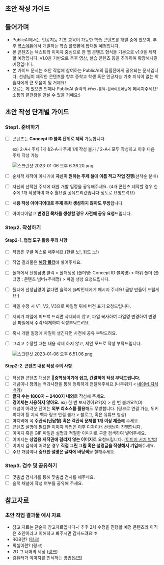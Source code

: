 ## 초안 작성 가이드

## 들어가며
- PublicAI에서는 인공지능 기초 교육이 가능한 학습 콘텐츠를 개발 중에 있으며, 추후 [폭스에듀](https://foxedu.kr/)에서 개발하는 학습 플랫폼에 탑재될 예정입니다. 
- 본 콘텐츠는 텍스트와 이미지 중심으로 한 웹 콘텐츠 형식을 기본으로 v1.0을 제작할 예정입니다. v1.0을 기반으로 추후 영상, 실습 콘텐츠 등을 추가하여 확장해나갈 예정입니다. 
- 본 가이드 문서는 초안 작업에 참여하는 PublicAI의 집필진에게 공유되는 문서입니다. 선생님이 제작한 콘텐츠를 향후 중학교 학생 혹은 인공지능 기초 지식이 없는 학습자에게 큰 도움이 될 거예요! 
- 모르는 게 있으면 언제나 PublicAI 슬랙의 `#fox-플젝-원바이트러닝`에 메시지주세요! 소통의 끝판왕을 만날 수 있을 거예요:)

## 초안 작성 단계별 가이드 
### Step1. 준비하기 

- [ ]  콘텐츠는 **Concept ID 블록 단위로 제작** 가능합니다.
    
    ex) 2-A-i 주제 1개 &2-A-ii 주제 1개 작성 불가 / 2-A-i 모두 작성하고 이후 다음 주제 작성 가능
    
    ![스크린샷 2023-01-06 오후 6.36.20.png](https://s3-us-west-2.amazonaws.com/secure.notion-static.com/ac9cf0e7-4792-4cd3-b4eb-36d287690183/%E1%84%89%E1%85%B3%E1%84%8F%E1%85%B3%E1%84%85%E1%85%B5%E1%86%AB%E1%84%89%E1%85%A3%E1%86%BA_2023-01-06_%E1%84%8B%E1%85%A9%E1%84%92%E1%85%AE_6.36.20.png)
    
- [ ]  순차적 제작이 아니기에 **자신이 원하는 주제 셀에 이름 적고 작업 진행**(선착순 분배)
- [ ]  자신의 선택한 주제에 대한 개발 일정을 공유해주세요. (4개 콘텐츠 제작할 경우 한 주에 1개 작성하여 매주 월요일 공유드리겠습니다 정도로 요청드려요)
- [ ]  **내용 작성 아이디어대로 주제 목차 생성하지 않아도 무방**합니다.
- [ ]  아이디어말고 **변경된 목차를 생성할 경우 사전에 공유 요청**드립니다.

### Step2. 작성하기
#### Step2-1. 협업 도구 활용 주의 사항
- [ ]  작업은 구글 독스로 해주세요.(한글 노!, 워드 노!)
- [ ]  작업 결과물은 [**해당 폴더**](https://drive.google.com/drive/folders/1gR1WFNipLzp0y9wsUwN1xDM6Bh8ewOKW?usp=share_link)에 넣어주세요.
- [ ]  폴더에서 선생님명 클릭 >  폴더생성 (폴더명: Concept ID 블록명) > 하위 폴더 (폴더명 : 콘텐츠 넘버+주제명) > 파일 생성 요청드립니다.
- [ ]  폴더에 선생님명이 없다면 슬랙에 @박민제에게 메시지 주세요! 금방 만들어 드릴게요:)
- [ ]  파일 수정 시 V1, V2, V3으로 파일명 뒤에 버전 표기 요청드립니다.
- [ ]  저희가 파일에 피드백 드리면 삭제하지 않고, 파일 복사하여 파일명 변경하여 변경된 파일에서 수락/삭제하여 작성부탁드려요.
- [ ]  혹시 개발 일정에 차질이 생긴다면 사전에 공유 부탁드려요.
- [ ]  그리고 수정할 때는 내용 삭제 하지 않고, 제안 모드로 작성 부탁드립니다.
    
    ![스크린샷 2023-01-06 오후 6.51.06.png](https://s3-us-west-2.amazonaws.com/secure.notion-static.com/38c45336-8237-48c9-beb7-68d33a8e087d/%E1%84%89%E1%85%B3%E1%84%8F%E1%85%B3%E1%84%85%E1%85%B5%E1%86%AB%E1%84%89%E1%85%A3%E1%86%BA_2023-01-06_%E1%84%8B%E1%85%A9%E1%84%92%E1%85%AE_6.51.06.png)

#### Step2-2. 콘텐츠 내용 작성 주의 사항
- [ ]  작성한 콘텐츠 대상은 📌**중학생이기에 쉽고, 간결하게 작성 부탁드립니다.**
- [ ]  개념이나 정의는 백과사전을 통해 정확하게 전달해주세요.(나무위키 < [네이버 지식백과](https://terms.naver.com/))
- [ ]  **글자 수는 1800자 ~ 2400자 내외**로 작성해 주세요.
- [ ]  **경어체는 사용하지 않아요.** ex) 한 번 보시겠어요?(X) > 한 번 볼까요?(O)
- [ ]  개념이 어려운 단어는 **외부 리소스를 활용**해도 무방합니다. (링크로 연결 가능, 위키피디아 등 지식 백과 링크 연결 불가 > 블로그, 혹은 유튜브 영상)
- [ ]  마지막에 꼭 **주관식(단답형) 혹은 객관식 문제를 1개 이상 제출**해 주세요.
- [ ]  콘텐츠 설명에 필요한 이미지 작업은 이후 디자이너 선생님이 진행합니다.
- [ ]  이미지 혹은 GIF 파일은 설명과 적절한 이미지로 구글 검색하여 넣어주세요.
- [ ]  이미지는 **상업용 저작권에 걸리지 않는 이미지**로 요청드립니다. [(이미지 서치 방법](https://2sang.tistory.com/134))
- [ ]  이미지 검색이 어려운 경우 **직접 그린 그림 혹은 설명글을 작성해서 기입**해주세요.
- [ ]  주요 개념이나 **중요한 설명은 글자에 바탕색**을 칠해주세요.
    
### Step3. 검수 및 공유하기

- [ ]  맞춤법 검사기를 통해 맞춤법 검사를 해주세요.
- [ ]  슬랙 채널에 작성 여부를 공유해 주세요.

## 참고자료 
### 초안 작업 결과물 예시 자료 
- 참고 자료는 단순히 참고자료입니다~! 추후 2차 수정을 진행할 예정 콘텐츠라 아직은 초안이라고 이해하고 봐주시면 감사드려요!ㅎ
-  RGB란? ([링크](https://docs.google.com/document/d/1cvtLbdCdgElF_g3sq1SSGsxaRI2fHKed/edit?usp=share_link&ouid=104459156586693525665&rtpof=true&sd=true))
- 픽셀이란? (링크)
- 2D 그 너머의 세상 ([링크](https://docs.google.com/document/d/1YR74bPW62K878xnm68rLuHZ6VaGb_iG4/edit?usp=share_link&ouid=104459156586693525665&rtpof=true&sd=true))
- 컴퓨터가 이미지를 인식하는 방법([링크](https://docs.google.com/document/d/1kPFKfqrwWbk5Y2WZFnqqvHpyUQYH3THn/edit?usp=share_link&ouid=104459156586693525665&rtpof=true&sd=true))